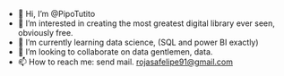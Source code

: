 - 👋 Hi, I’m @PipoTutito
- 👀 I’m interested in creating the most greatest digital library ever seen, obviously free.
- 🌱 I’m currently learning data science, (SQL and power BI exactly)
- 💞️ I’m looking to collaborate on data gentlemen, data. 
- 📫 How to reach me: send mail. rojasafelipe91@gmail.com

<!---
PipoTutito/PipoTutito is a ✨ special ✨ repository because its `README.md` (this file) appears on your GitHub profile.
You can click the Preview link to take a look at your changes.
--->
